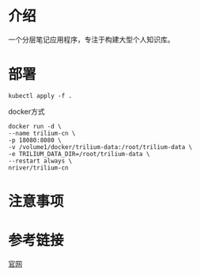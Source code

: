 # 介绍
一个分层笔记应用程序，专注于构建大型个人知识库。

# 部署

`kubectl apply -f .`

docker方式
```
docker run -d \
--name trilium-cn \
-p 18080:8080 \
-v /volume1/docker/trilium-data:/root/trilium-data \
-e TRILIUM_DATA_DIR=/root/trilium-data \
--restart always \
nriver/trilium-cn
```

# 注意事项

# 参考链接
[官网](https://github.com/zadam/trilium)